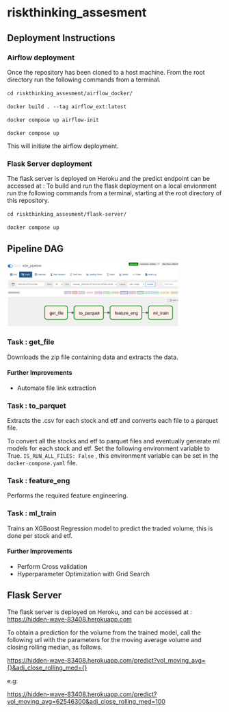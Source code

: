 # riskthinking_assesment

## Deployment Instructions

### Airflow deployment

Once the repository has been cloned to a host machine. From the root directory run the following commands from a terminal.

`cd riskthinking_assesment/airflow_docker/`

`docker build . --tag airflow_ext:latest`

`docker compose up airflow-init`

`docker compose up`

This will initiate the airflow deployment. 

### Flask Server deployment

The flask server is deployed on Heroku and the predict endpoint can be accessed at :
To build and run the flask deployment on a local envionment run the following commands from a terminal, starting at the root directory of this repository.

`cd riskthinking_assesment/flask-server/`

`docker compose up`

## Pipeline DAG 

<p float = "left">
  <img src="readme_images/dag_img.png" width = 400 >
</p>

### Task : get_file

Downloads the zip file containing data and extracts the data.

#### Further Improvements
- Automate file link extraction

### Task : to_parquet

Extracts the .csv for each stock and etf and converts each file to a parquet file.

To convert all the stocks and etf to parquet files and eventually generate ml models for each stock and etf.
Set the following environment variable to True.
`IS_RUN_ALL_FILES: False` , this environment variable can be set in the `docker-compose.yaml` file.
### Task : feature_eng

Performs the required feature engineering.

### Task : ml_train

Trains an XGBoost Regression model to predict the traded volume, this is done per stock and etf.

#### Further Improvements
- Perform Cross validation 
- Hyperparameter Optimization with Grid Search

## Flask Server

The flask server is deployed on Heroku, and can be accessed at : https://hidden-wave-83408.herokuapp.com

To obtain a prediction for the volume from the trained model, call the following url with the parameters for the moving average volume and closing rolling median, as follows.

https://hidden-wave-83408.herokuapp.com/predict?vol_moving_avg={}&adj_close_rolling_med={}

e.g:


https://hidden-wave-83408.herokuapp.com/predict?vol_moving_avg=62546300&adj_close_rolling_med=100